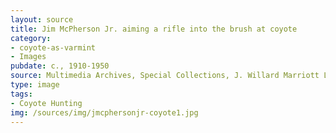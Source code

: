 ```yaml
---
layout: source
title: Jim McPherson Jr. aiming a rifle into the brush at coyote
category: 
- coyote-as-varmint
- Images
pubdate: c., 1910-1950
source: Multimedia Archives, Special Collections, J. Willard Marriott Library, University of Utah
type: image
tags: 
- Coyote Hunting 
img: /sources/img/jmcphersonjr-coyote1.jpg 
---
```

